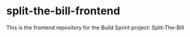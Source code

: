 # split-the-bill-frontend
This is the frontend repository for the Build Sprint project: Split-The-Bill
